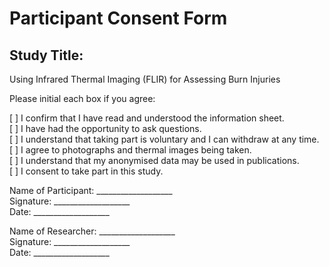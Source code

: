 # Participant Consent Form

## Study Title:
Using Infrared Thermal Imaging (FLIR) for Assessing Burn Injuries

Please initial each box if you agree:

[  ] I confirm that I have read and understood the information sheet.  
[  ] I have had the opportunity to ask questions.  
[  ] I understand that taking part is voluntary and I can withdraw at any time.  
[  ] I agree to photographs and thermal images being taken.  
[  ] I understand that my anonymised data may be used in publications.  
[  ] I consent to take part in this study.

Name of Participant: ___________________  
Signature: ___________________  
Date: ___________________  

Name of Researcher: ___________________  
Signature: ___________________  
Date: ___________________
